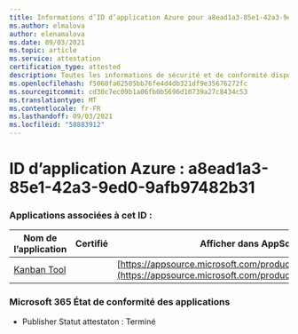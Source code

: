 ```yaml
---
title: Informations d’ID d’application Azure pour a8ead1a3-85e1-42a3-9ed0-9afb97482b31
ms.author: elmalova
author: elenamalova
ms.date: 09/03/2021
ms.topic: article
ms.service: attestation
certification_type: attested
description: Toutes les informations de sécurité et de conformité disponibles pour a8ead1a3-85e1-42a3-9ed0-9afb97482b31.
ms.openlocfilehash: f5060fa62505bb76fe4d4db321df9e35676272fc
ms.sourcegitcommit: cd30c7ec09b1a06fb0b5696d10739a27c8434c53
ms.translationtype: MT
ms.contentlocale: fr-FR
ms.lasthandoff: 09/03/2021
ms.locfileid: "58883912"
---
```

# <a name="azure-app-id-a8ead1a3-85e1-42a3-9ed0-9afb97482b31"></a>ID d’application Azure : a8ead1a3-85e1-42a3-9ed0-9afb97482b31


### <a name="apps-associated-with-this-id"></a>Applications associées à cet ID :
| **Nom de l’application** | **Certifié** | **Afficher dans AppSource** |
|--------------|---------------|-----------------------|
| [Kanban Tool](https://docs.microsoft.com/microsoft-365-app-certification/forward/WA200002121) |  | [https://appsource.microsoft.com/product/office/WA200002121](https://appsource.microsoft.com/product/office/WA200002121) |

### <a name="microsoft-365-app-compliance-status"></a>Microsoft 365 État de conformité des applications
- Publisher Statut attestaton : Terminé
